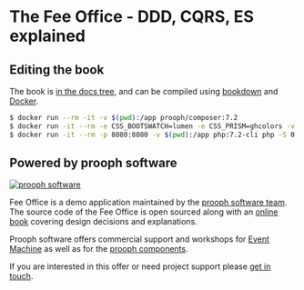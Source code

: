 # The Fee Office - DDD, CQRS, ES explained


## Editing the book

The book is [in the docs tree](docs/), and can be compiled using [bookdown](http://bookdown.io) and [Docker](https://www.docker.com/).

```bash
$ docker run --rm -it -v $(pwd):/app prooph/composer:7.2
$ docker run -it --rm -e CSS_BOOTSWATCH=lumen -e CSS_PRISM=ghcolors -v $(pwd):/app sandrokeil/bookdown:develop docs/bookdown.json
$ docker run -it --rm -p 8080:8080 -v $(pwd):/app php:7.2-cli php -S 0.0.0.0:8080 -t /app/docs/html
```

## Powered by prooph software

[![prooph software](https://github.com/codeliner/php-ddd-cargo-sample/blob/master/docs/assets/prooph-software-logo.png)](http://prooph.de)

Fee Office is a demo application maintained by the [prooph software team](http://prooph-software.de/). The source code of the Fee Office
is open sourced along with an [online book](https://proophsoftware.github.io/fee-office/) covering design decisions and explanations.

Prooph software offers commercial support and workshops for [Event Machine](https://github.com/proophsoftware/event-machine) as well as for the [prooph components](http://getprooph.org/).

If you are interested in this offer or need project support please [get in touch](http://getprooph.org/#get-in-touch).
